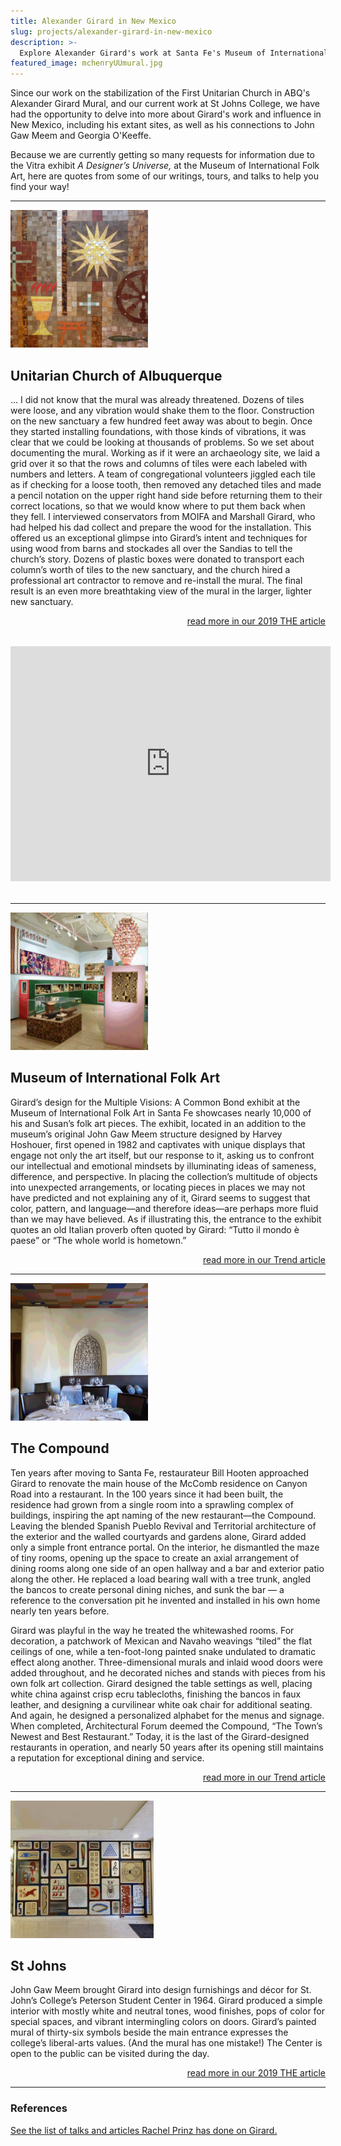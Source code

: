 ```yaml
---
title: Alexander Girard in New Mexico
slug: projects/alexander-girard-in-new-mexico
description: >-
  Explore Alexander Girard's work at Santa Fe's Museum of International Folk Art, The Compound, St Johns College, and First Unitarian Church in Albuquerque.
featured_image: mchenryUUmural.jpg
---
```


Since our work on the stabilization of the First Unitarian Church in ABQ's Alexander Girard Mural, and our current work at St Johns College, we have had the opportunity to delve into more about Girard's work and influence in New Mexico, including his extant sites, as well as his connections to John Gaw Meem and Georgia O'Keeffe.

Because we are currently getting so many requests for information due to the Vitra exhibit _A Designer’s Universe,_ at the Museum of International Folk Art, here are quotes from some of our writings, tours, and talks to help you find your way!

<hr class="major" />

<img class="image left" src="/images/Girard_UnitarianMural.jpg" alt="Unitarian Mural" style="max-height: 220px;">

## Unitarian Church of Albuquerque

... I did not know that the mural was already threatened. Dozens of tiles were loose, and any vibration would shake them to the floor. Construction on the new sanctuary a few hundred feet away was about to begin. Once they started installing foundations, with those kinds of vibrations, it was clear that we could be looking at thousands of problems. So we set about documenting the mural. Working as if it were an archaeology site, we laid a grid over it so that the rows and columns of tiles were each labeled with numbers and letters. A team of congregational volunteers jiggled each tile as if checking for a loose tooth, then removed any detached tiles and made a pencil notation on the upper right hand side before returning them to their correct locations, so that we would know where to put them back when they fell. I interviewed conservators from MOIFA and Marshall Girard, who had helped his dad collect and prepare the wood for the installation. This offered us an exceptional glimpse into Girard’s intent and techniques for using wood from barns and stockades all over the Sandias to tell the church’s story. Dozens of plastic boxes were donated to transport each column’s worth of tiles to the new sanctuary, and the church hired a professional art contractor to remove and re-install the mural. The final result is an even more breathtaking view of the mural in the larger, lighter new sanctuary.

<p style="text-align: right;"><a href="https://themagsantafe.com/my-love-affair-with-sandros-ghosts-alexander-girards-legacy-in-new-mexico/">read more in our 2019 THE article</a></p>

<div class="videoWrapper" style="max-width: 900px; margin: 2rem auto;">
  <iframe width="512" height="376" src="https://www.youtube.com/embed/6S8_V-rGV4s" frameborder="0" marginwidth="0" marginheight="0" scrolling="no" seamless allowfullscreen></iframe>
</div>

<hr class="major" />

<img class="image left" src="/images/Girard_Moifa.jpg" alt="MOIFA Mural" style="max-height: 220px;">

## Museum of International Folk Art

Girard’s design for the Multiple Visions: A Common Bond exhibit at the Museum of International Folk Art in Santa Fe showcases nearly 10,000 of his and Susan’s folk art pieces. The exhibit, located in an addition to the museum’s original John Gaw Meem structure designed by Harvey Hoshouer, first opened in 1982 and captivates with unique displays that engage not only the art itself, but our response to it, asking us to confront our intellectual and emotional mindsets by illuminating ideas of sameness, difference, and perspective. In placing the collection’s multitude of objects into unexpected arrangements, or locating pieces in places we may not have predicted and not explaining any of it, Girard seems to suggest that color, pattern, and language—and therefore ideas—are perhaps more fluid than we may have believed. As if illustrating this, the entrance to the exhibit quotes an old Italian proverb often quoted by Girard: “Tutto il mondo è paese” or “The whole world is hometown.”

<p style="text-align: right;"><a href="https://archinia.com/files/trendgirardfinal.pdf">read more in our Trend article</a></p>

<hr class="major" />

<img class="image left" src="/images/Girard_Compound.jpg" alt="Compound Mural" style="max-height: 220px;">

## The Compound

Ten years after moving to Santa Fe, restaurateur Bill Hooten approached Girard to renovate the main house of the McComb residence on Canyon Road into a restaurant. In the 100 years since it had been built, the residence had grown from a single room into a sprawling complex of buildings, inspiring the apt naming of the new restaurant—the Compound. Leaving the blended Spanish Pueblo Revival and Territorial architecture of the exterior and the walled courtyards and gardens alone, Girard added only a simple front entrance portal. On the interior, he dismantled the maze of tiny rooms, opening up the space to create an axial arrangement of dining rooms along one side of an open hallway and a bar and exterior patio along the other. He replaced a load bearing wall with a tree trunk, angled the bancos to create personal dining niches, and sunk the bar — a reference to the conversation pit he invented and installed in his own home nearly ten years before.

Girard was playful in the way he treated the whitewashed rooms. For decoration, a patchwork of Mexican and Navaho weavings “tiled” the flat ceilings of one, while a ten-foot-long painted snake undulated to dramatic effect along another. Three-dimensional murals and inlaid wood doors were added throughout, and he decorated niches and stands with pieces from his own folk art collection. Girard designed the table settings as well, placing white china against crisp ecru tablecloths, finishing the bancos in faux leather, and designing a curvilinear white oak chair for additional seating. And again, he designed a personalized alphabet for the menus and signage. When completed, Architectural Forum deemed the Compound, “The Town’s Newest and Best Restaurant.” Today, it is the last of the Girard-designed restaurants in operation, and nearly 50 years after its opening still maintains a reputation for exceptional dining and service.

<p style="text-align: right;"><a href="https://archinia.com/files/trendgirardfinal.pdf">read more in our Trend article</a></p>

<hr class="major" />

<img class="image left" src="/images/Girard_StJohns_Mural.jpg" alt="St Johns Mural" style="max-height: 220px;">

## St Johns

John Gaw Meem brought Girard into design furnishings and décor for St. John’s College’s Peterson Student Center in 1964. Girard produced a simple interior with mostly white and neutral tones, wood finishes, pops of color for special spaces, and vibrant intermingling colors on doors. Girard’s painted mural of thirty-six symbols beside the main entrance expresses the college’s liberal-arts values. (And the mural has one mistake!) The Center is open to the public can be visited during the day.

<p style="text-align: right;"><a href="https://themagsantafe.com/my-love-affair-with-sandros-ghosts-alexander-girards-legacy-in-new-mexico/">read more in our 2019 THE article</a></p>

<hr class="major" />

### References

<a href="https://archinia.com/about/talks">See the list of talks and articles Rachel Prinz has done on Girard.</a>
